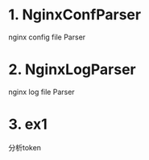 # 1. NginxConfParser
nginx config file Parser

# 2. NginxLogParser
nginx log file Parser


# 3. ex1
分析token

